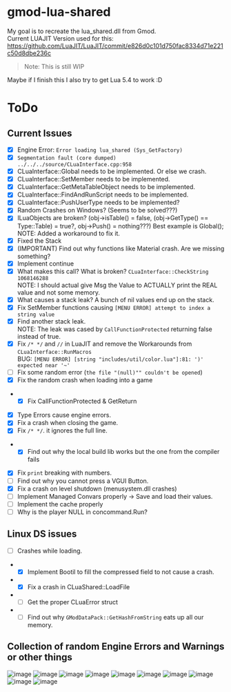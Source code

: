 # gmod-lua-shared

My goal is to recreate the lua_shared.dll from Gmod.  
Current LUAJIT Version used for this: https://github.com/LuaJIT/LuaJIT/commit/e826d0c101d750fac8334d71e221c50d8dbe236c
> Note: This is still WIP  

Maybe if I finish this I also try to get Lua 5.4 to work :D

# ToDo

## Current Issues
- [x] Engine Error: `Error loading lua_shared (Sys_GetFactory)`
- [x] `Segmentation fault (core dumped) ../../../source/CLuaInterface.cpp:958`
- [x] CLuaInterface::Global needs to be implemented. Or else we crash.
- [x] CLuaInterface::SetMember needs to be implemented.
- [x] CLuaInterface::GetMetaTableObject needs to be implemented.
- [x] CLuaInterface::FindAndRunScript needs to be implemented.
- [x] CLuaInterface::PushUserType needs to be implemented?
- [x] Random Crashes on Windows? (Seems to be solved???)
- [x] ILuaObjects are broken? (obj->isTable() = false, (obj->GetType() == Type::Table) = true?, obj->Push() = nothing???) Best example is Global();
NOTE: Added a workaround to fix it.  
- [x] Fixed the Stack
- [x] (IMPORTANT) Find out why functions like Material crash. Are we missing something?  
- [x] Implement continue  
- [x] What makes this call? What is broken? `CLuaInterface::CheckString 1068146288`  
NOTE: I should actual give Msg the Value to ACTUALLY print the REAL value and not some memory.
- [x] What causes a stack leak? A bunch of nil values end up on the stack.  
- [x] Fix SetMember functions causing `[MENU ERROR] attempt to index a string value`
- [x] Find another stack leak.  
NOTE: The leak was cased by `CallFunctionProtected` returning false instead of true.  
- [x] Fix `/* */` and `//` in LuaJIT and remove the Workarounds from `CLuaInterface::RunMacros`  
BUG: `[MENU ERROR] [string "includes/util/color.lua"]:81: ')' expected near '~'`  
- [ ] Fix some random error (`the file "(null)"" couldn't be opened`)
- [x] Fix the random crash when loading into a game  
- - [x] Fix CallFunctionProtected & GetReturn
- [x] Type Errors cause engine errors.
- [x] Fix a crash when closing the game.
- [x] Fix `/* */`. it ignores the full line.
- - [x] Find out why the local build lib works but the one from the compiler fails
- [x] Fix `print` breaking with numbers.
- [ ] Find out why you cannot press a VGUI Button.
- [x] Fix a crash on level shutdown (menusystem.dll crashes)
- [ ] Implement Managed Convars properly -> Save and load their values.
- [ ] Implement the cache properly
- [ ] Why is the player NULL in concommand.Run?

## Linux DS issues
- [ ] Crashes while loading.
- - [x] Implement Bootil to fill the compressed field to not cause a crash.
- - [x] Fix a crash in CLuaShared::LoadFile
- - [ ] Get the proper CLuaError struct
- - [ ] Find out why `GModDataPack::GetHashFromString` eats up all our memory.

## Collection of random Engine Errors and Warnings or other things
![image](https://github.com/RaphaelIT7/gmod-lua-shared/assets/64648134/aa4143fc-75f2-4311-b23b-d2de1394d59b)
![image](https://github.com/RaphaelIT7/gmod-lua-shared/assets/64648134/85631077-ec8d-4831-8fe1-5789f8090493)
![image](https://github.com/RaphaelIT7/gmod-lua-shared/assets/64648134/de603ca9-d70c-4aca-96b7-f7ff39cf529e)
![image](https://github.com/RaphaelIT7/gmod-lua-shared/assets/64648134/f0df946c-fe5c-4b40-9482-099e32b5b827)
![image](https://github.com/RaphaelIT7/gmod-lua-shared/assets/64648134/f3b58551-76f5-4d12-80ea-315d613654eb)
![image](https://github.com/RaphaelIT7/gmod-lua-shared/assets/64648134/6a1f8287-c7c5-41dc-868c-3a5bfbc1fa17)
![image](https://github.com/RaphaelIT7/gmod-lua-shared/assets/64648134/a35a26bf-5dab-4809-b572-fc56ae2f1bea)
![image](https://github.com/RaphaelIT7/gmod-lua-shared/assets/64648134/e86fea60-73d4-412a-af30-f3c1f53ddb9c)
![image](https://github.com/RaphaelIT7/gmod-lua-shared/assets/64648134/34406eed-5e6c-4d01-94c9-1ab1075416c8)
![image](https://github.com/RaphaelIT7/gmod-lua-shared/assets/64648134/b6052e0b-7555-41d7-896d-1df0f333aa4a)